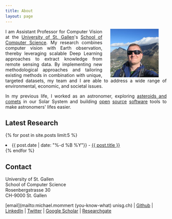 ```yaml
---
title: About
layout: page
---
```


<p align="justify">
<img src="/images/moi.jpg" alt="C'est moi" class="img-circle"
align="right" hspace="25" height="30%" width="30%">
I am Assistant Professor for Computer Vision 
at the <a href="http://www.unisg.ch">University of St. Gallen</a>'s 
<a href="https://www.unisg.ch/en/universitaet/schools/computer-science">
School of Computer Science</a>. My research 
combines computer vision with Earth observation,
thereby leveraging scalable Deep Learning approaches to extract knowledge
from remote sensing data. By implementing new methodological approaches
and tailoring existing methods in combination with unique, targeted datasets, 
my team and I are able to address a
wide range of environmental, economic, and societal issues. </p>

<p align="justify">In my previous life, I worked as an astronomer,
exploring <a href="https://ssd.jpl.nasa.gov/tools/sbdb_lookup.html#/?sstr=mommert&view=OPD">asteroids and comets</a> 
in our Solar System and building
<a href="https://sbpy.org/">open</a>
<a href="https://github.com/mommermi/photometrypipeline">source</a>
<a href="https://astroquery.readthedocs.io/en/latest/">software</a>
tools to make astronomers' lifes easier.</p>

<h2>Latest Research</h2>

{% for post in site.posts limit:5 %}
   <li>{{ post.date | date: "%-d %B %Y"}} - 
   <a href="{{ post.url }}" title="{{ post.description }}">
   {{ post.title }}</a></li>
{% endfor %}

<h2>Contact</h2>

<p>University of St. Gallen
<br>School of Computer Science
<br>Rosenbergstrasse 30
<br>CH-9000 St. Gallen</p>

[email](mailto:michael.mommert (you-know-what) unisg.ch) |
[Github](https://github.com/mommermi) |
[LinkedIn](https://www.linkedin.com/in/michael-mommert/) |
[Twitter](https://twitter.com/mommermi) |
[Google Scholar](https://scholar.google.com/citations?hl=de&user=KSfMP58AAAAJ) |
[Researchgate](https://www.researchgate.net/profile/Michael_Mommert)

